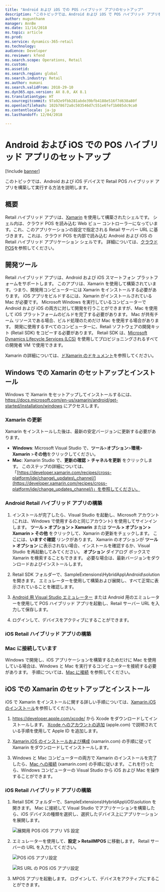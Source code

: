 ```yaml
---
title: "Android および iOS での POS ハイブリッド アプリのセットアップ"
description: "このトピックでは、Android および iOS で POS ハイブリッド アプリをセットアップする方法を説明します。"
author: mugunthanm
manager: AnnBe
ms.date: 11/14/2018
ms.topic: article
ms.prod: 
ms.service: dynamics-365-retail
ms.technology: 
audience: Developer
ms.reviewer: kfend
ms.search.scope: Operations, Retail
ms.custom: 
ms.assetid: 
ms.search.region: global
ms.search.industry: Retail
ms.author: mumani
ms.search.validFrom: 2018-29-10
ms.dyn365.ops.version: AX 8.0, AX 8.1
ms.translationtype: HT
ms.sourcegitcommit: 97a92e9fbb281abde39bfb4188e516f7d638a80f
ms.openlocfilehash: 102b78672a8c503546d7c551e6fef1b085dc9ca0
ms.contentlocale: ja-jp
ms.lasthandoff: 12/04/2018

---
```

# <a name="set-up-pos-hybrid-app-on-android-and-ios"></a>Android および iOS での POS ハイブリッド アプリのセットアップ
[!include [banner](../includes/banner.md)]

このトピックでは、Android および iOS デバイスで Retail POS ハイブリッド アプリを構築して実行する方法を説明します。 

## <a name="overview"></a>概要

Retail ハイブリッド アプリは、[Xamarin](https://docs.microsoft.com/en-us/xamarin/) を使用して構築されたシェルです。 シェル内は、クラウド POS を読み込む Web ビュー コントローラーになっています。これ、このアプリケーションの設定で指定される Retail サーバー URL に基づきます。 これは、クラウド POS を内部で読み込む Android および iOS の Retail ハイブリッド アプリケーション シェルです。 詳細については、[クラウド POS](https://docs.microsoft.com/en-us/dynamics365/unified-operations/retail/mpos-or-cpos)を参照してください。

## <a name="development-tools"></a>開発ツール
Retail ハイブリッド アプリは、Android および iOS スマートフォン プラットフォームをサポートします。 このアプリは、Xamarin を使用して構築されています。つまり、開発用コンピューターには Xamarin をインストールする必要があります。 iOS アプリをビルドするには、Xamarin がインストールされている Mac が必要です。 Microsoft Windows を実行しているコンピューターで Android および iOS の両方に対して開発を行うことができますが、Mac を使用して iOS プラットフォームのビルドを完了する必要があります。 Mac が共有チーム リソースである場合、ビルド処理のためだけ Mac を使用する場合があります。 開発に使用するすべてのコンピューターに、Retail ソフトウェアの開発キット (Retail SDK) をコピーする必要があります。 Retail SDK は、[Microsoft Dynamics Lifecycle Services (LCS)](https://lcs.dynamics.com/) を使用してプロビジョニングされるすべての開発者 VM で使用できます。

Xamarin の詳細については、[ドXamarin のドキュメント](https://docs.microsoft.com/en-us/xamarin/)を参照してください。

## <a name="set-up-and-install-xamarin-on-windows"></a>Windows での Xamarin のセットアップとインストール

Windows で Xamarin をセットアップしてインストールするには、<https://docs.microsoft.com/en-us/xamarin/android/get-started/installation/windows> にアクセスします。

### <a name="update-xamarin"></a>Xamarin の更新

Xamarin をインストールした後は、最新の安定バージョンに更新する必要があります。

-   **Windows**: Microsoft Visual Studio で、**ツール**&gt;**オプション**&gt;**環境**&gt; **Xamarin** &gt;**その他**をクリックしてください。
-   **Mac**: Xamarin Studio で、**更新の確認** &gt; **チャネルを更新** をクリックします。 このステップの詳細については、「[https://developer.xamarin.com/recipes/cross-platform/ide/change\_updates\_channel/](https://developer.xamarin.com/recipes/cross-platform/ide/change_updates_channel/)」を参照してください。

### <a name="build-the-android-retail-hybrid-app"></a>Android Retail ハイブリッド アプリの構築

1. インストールが完了したら、Visual Studio を起動し、Microsoft アカウント (これは、Windows で使用するのと同じアカウント) を使用してサインインします。 **ツール > オプション > Xamarin** または **ツール > オプション > Xamarin > その他** をクリックして、Xamarin の更新をチェックします。 ここには、**いますぐ確認** リンクがあります。 Xamarin のオプションが **ツール > オプション** に表示されない場合、インストールを確認するか、Visual Studio を再起動してみてください。 **オプション** ダイアログ ボックスで Xamarin を検索することもできます。 必要な場合は、最新バージョンをダウンロードおよびインストールします。
      
2.  Retail SDK フォルダーで、SampleExtensions\HybridApp\Android\solution を開きます。 エミュレーターを使用して構築および展開し、すべて正常に表示されていることを確認します。
  
3.  [Android 用 Visual Studio エミュレーター](https://visualstudio.microsoft.com/vs/msft-android-emulator/ "Android 用 Visual Studio エミュレーター") または Android 用のエミュレーターを使用して POS ハイブリッド アプリを起動し、Retail サーバー URL を入力して保存します。
  
4.  ログインして、デバイスをアクティブにすることができます。

### <a name="build-the-ios-retail-hybrid-app"></a>iOS Retail ハイブリッド アプリの構築

### <a name="connecting-to-a-mac"></a>Mac に接続しています

Windows で開発し、iOS アプリケーションを構築するためだけに Mac を使用している場合は、Windows と Mac を実行するコンピューターを接続する必要があります。 手順については、[Mac に接続](https://developer.xamarin.com/guides/ios/getting_started/installation/windows/connecting-to-mac/) を参照してください。

 ## <a name="set-up-and-install-xamarin-on-ios"></a>iOS での Xamarin のセットアップとインストール

iOS で Xamarin をインストールに関する詳しい手順については、[Xamarin.iOS のインストール](https://docs.microsoft.com/en-us/xamarin/ios/get-started/installation/)を参照してください。

  1.  <https://developer.apple.com/xcode/> から Xcode をダウンロードしてインストールします。 [Xcode へのアカウントの追加](https://developer.apple.com/library/content/documentation/IDEs/Conceptual/AppStoreDistributionTutorial/AddingYourAccounttoXcode/AddingYourAccounttoXcode.html#//apple_ref/doc/uid/TP40013839-CH40-SW1) (apple.com) で説明されている手順を使用して Apple ID を追加します。
  
  2.  [Xamarin.iOS のインストールおよび構成](http://developer.xamarin.com/guides/ios/getting_started/installation/mac/) (xamarin.com) の手順に従って Xamarin をダウンロードしてインストールします。
  
  3.  Windows と Mac コンピューターの両方で Xamarin のインストールを完了したら、[Mac への接続](http://developer.xamarin.com/guides/ios/getting_started/installation/windows/xamarin-mac-agent/) (xamarin.com) の手順に従います。 これを行ったら、Windows コンピューターの Visual Studio から iOS および Mac を操作することができます。
  
  ### <a name="build-the-ios-retail-hybrid-app"></a>iOS Retail ハイブリッド アプリの構築
  
  1.  Retail SDK フォルダーで、SampleExtensions\HybridApp\iOS\solution を開きます。
      Mac に接続して Visual Studio でアプリケーションを構築したら、iOS デバイスの種類を選択し、選択したデバイス上にアプリケーションを展開します。
      
         ![展開用 POS iOS アプリ VS 設定](./media/iOSSetting.png)
      
  2.  エミュレーターを使用して、**設定 > RetailMPOS** に移動します。 Retail サーバーの URL を入力してください。
      
         ![POS iOS アプリ設定](./media/iOSApp.png)
      
         ![RS URL の POS iOS アプリ設定](./media/iOSRSURL.png)
      
  3.  MPOS アプリを起動します。 ログインして、デバイスをアクティブにすることができます。


